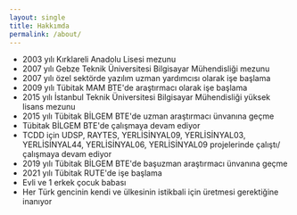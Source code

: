 ```yaml
---
layout: single
title: Hakkımda
permalink: /about/
---
```


* 2003 yılı Kırklareli Anadolu Lisesi mezunu
* 2007 yılı Gebze Teknik Üniversitesi Bilgisayar Mühendisliği mezunu
* 2007 yılı özel sektörde yazılım uzman yardımcısı olarak işe başlama
* 2009 yılı Tübitak MAM BTE'de araştırmacı olarak işe başlama
* 2015 yılı İstanbul Teknik Üniversitesi Bilgisayar Mühendisliği yüksek lisans mezunu
* 2015 yılı Tübitak BİLGEM BTE'de uzman araştırmacı ünvanına geçme
* Tübitak BİLGEM BTE'de çalışmaya devam ediyor
* TCDD için UDSP, RAYTES, YERLİSİNYAL09, YERLİSİNYAL03, YERLİSİNYAL44, YERLİSİNYAL06, YERLİSİNYAL09 projelerinde çalıştı/çalışmaya devam ediyor
* 2019 yılı Tübitak BİLGEM BTE'de başuzman araştırmacı ünvanına geçme
* 2021 yılı Tübitak RUTE'de işe başlama
* Evli ve 1 erkek çocuk babası
* Her Türk gencinin kendi ve ülkesinin istikbali için üretmesi gerektiğine inanıyor
